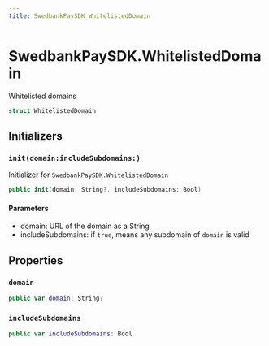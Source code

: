 ```yaml
---
title: SwedbankPaySDK_WhitelistedDomain
---
```

# SwedbankPaySDK.WhitelistedDomain

Whitelisted domains

``` swift
struct WhitelistedDomain 
```

## Initializers

### `init(domain:includeSubdomains:)`

Initializer for `SwedbankPaySDK.WhitelistedDomain`

``` swift
public init(domain: String?, includeSubdomains: Bool) 
```

#### Parameters

  - domain: URL of the domain as a String
  - includeSubdomains: if `true`, means any subdomain of `domain` is valid

## Properties

### `domain`

``` swift
public var domain: String?
```

### `includeSubdomains`

``` swift
public var includeSubdomains: Bool
```

